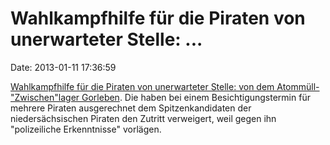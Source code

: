 Wahlkampfhilfe für die Piraten von unerwarteter Stelle: \...
============================================================

Date: 2013-01-11 17:36:59

[Wahlkampfhilfe für die Piraten von unerwarteter Stelle: von dem
Atommüll-\"Zwischen\"lager
Gorleben](http://www.ndr.de/regional/niedersachsen/landtagswahl_niedersachsen_2013/piraten563.html).
Die haben bei einem Besichtigungstermin für mehrere Piraten ausgerechnet
dem Spitzenkandidaten der niedersächsischen Piraten den Zutritt
verweigert, weil gegen ihn \"polizeiliche Erkenntnisse\" vorlägen.
